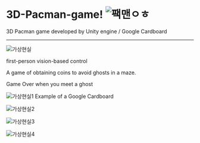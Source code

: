 # 3D-Pacman-game! ![팩맨ㅇㅎ](https://user-images.githubusercontent.com/26848932/81146776-e741f980-8fb3-11ea-8697-7f3dbbfa4a48.png)
3D Pacman game developed by Unity engine / Google Cardboard

---------------------------------------------------------------------------------------------------------
![가상현실](https://user-images.githubusercontent.com/26848932/81145974-5d456100-8fb2-11ea-800f-5afac60a6cef.png)


first-person vision-based control

A game of obtaining coins to avoid ghosts in a maze.

Game Over when you meet a ghost

![가상현실1](https://user-images.githubusercontent.com/26848932/81146186-bd3c0780-8fb2-11ea-87a0-528a57413628.png)
Example of a Google Cardboard

![가상현실2](https://user-images.githubusercontent.com/26848932/81146189-bdd49e00-8fb2-11ea-9611-ce1ee3275d5b.png)


![가상현실3](https://user-images.githubusercontent.com/26848932/81146190-be6d3480-8fb2-11ea-9390-2823747c5ace.png)


![가상현실4](https://user-images.githubusercontent.com/26848932/81146191-be6d3480-8fb2-11ea-87de-3ea1e7b596aa.png)

